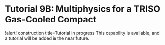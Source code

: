 # Tutorial 9B: Multiphysics for a TRISO Gas-Cooled Compact

!alert! construction title=Tutorial in progress
This capability is available, and a tutorial will be added in the near future.
